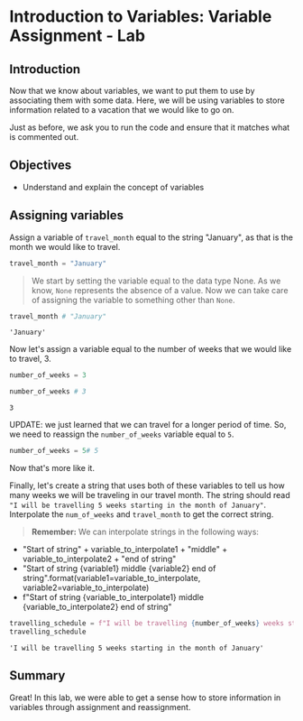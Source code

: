 
# Introduction to Variables: Variable Assignment - Lab

## Introduction
Now that we know about variables, we want to put them to use by associating them with some data.  Here, we will be using variables to store information related to a vacation that we would like to go on.

Just as before, we ask you to run the code and ensure that it matches what is commented out.

## Objectives
* Understand and explain the concept of variables

## Assigning variables

Assign a variable of `travel_month` equal to the string "January", as that is the month we would like to travel.


```python
travel_month = "January"
```

> We start by setting the variable equal to the data type None.  As we know, `None` represents the absence of a value. Now we can take care of assigning the variable to something other than `None`.


```python
travel_month # "January"
```




    'January'



Now let's assign a variable equal to the number of weeks that we would like to travel, 3. 


```python
number_of_weeks = 3
```


```python
number_of_weeks # 3
```




    3



UPDATE: we just learned that we can travel for a longer period of time. So, we need to reassign the `number_of_weeks` variable equal to `5`.


```python
number_of_weeks = 5# 5
```

Now that's more like it.

Finally, let's create a string that uses both of these variables to tell us how many weeks we will be traveling in our travel month. The string should read `"I will be travelling 5 weeks starting in the month of January"`. Interpolate the `num_of_weeks` and `travel_month` to get the correct string.

> **Remember:** We can interpolate strings in the following ways:
* "Start of string" + variable_to_interpolate1 + "middle" + variable_to_interpolate2 + "end of string"
* "Start of string {variable1} middle {variable2} end of string".format(variable1=variable_to_interpolate, variable2=variable_to_interpolate)
* f"Start of string {variable_to_interpolate1} middle {variable_to_interpolate2} end of string" 


```python
travelling_schedule = f"I will be travelling {number_of_weeks} weeks starting in the month of {travel_month}"
travelling_schedule
```




    'I will be travelling 5 weeks starting in the month of January'



## Summary

Great! In this lab, we were able to get a sense how to store information in variables through assignment and reassignment.
